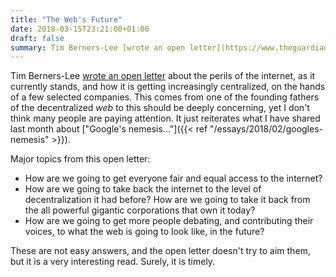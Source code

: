 ```yaml
---
title: "The Web's Future"
date: 2018-03-15T23:21:00+01:00
draft: false
summary: Tim Berners-Lee [wrote an open letter](https://www.theguardian.com/commentisfree/2018/mar/12/tim-berners-lee-web-weapon-regulation-open-letter) about the perils of the internet, as it currently stands, and how it is getting increasingly centralized, on the hands of a few selected companies.
---
```


Tim Berners-Lee [wrote an open letter](https://www.theguardian.com/commentisfree/2018/mar/12/tim-berners-lee-web-weapon-regulation-open-letter) about the perils of the internet, as it currently stands, and how it is getting increasingly centralized, on the hands of a few selected companies. This comes from one of the founding fathers of the decentralized *web* to this should be deeply concerning, yet I don't think many people are paying attention. It just reiterates what I have shared last month about ["Google's nemesis..."]({{< ref  "/essays/2018/02/googles-nemesis" >}}).

Major topics from this open letter:

- How are we going to get everyone fair and equal access to the internet?
- How are we going to take back the internet to the level of decentralization it had before? How are we going to take it back from the all powerful gigantic corporations that own it today?
- How are we going to get more people debating, and contributing their voices, to what the web is going to look like, in the future?

These are not easy answers, and the open letter doesn't try to aim them, but it is a very interesting read. Surely, it is timely.
